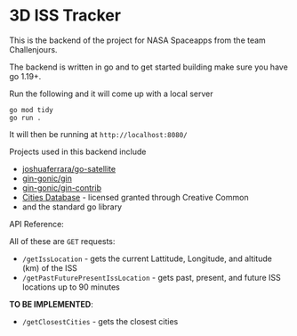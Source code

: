 # 3D ISS Tracker
This is the backend of the project for NASA Spaceapps from the team Challenjours.

The backend is written in go and to get started building make sure you have go 1.19+.

Run the following and it will come up with a local server

```
go mod tidy
go run .
```

It will then be running at `http://localhost:8080/`

Projects used in this backend include
- [joshuaferrara/go-satellite](https://github.com/joshuaferrara/go-satellite)
- [gin-gonic/gin](https://github.com/gin-gonic/gin)
- [gin-gonic/gin-contrib](https://github.com/gin-gonic/contrib)
- [Cities Database](https://simplemaps.com/data/world-cities) - licensed granted through Creative Common
- and the standard go library

API Reference:

All of these are `GET` requests:
- `/getIssLocation` - gets the current Lattitude, Longitude, and altitude (km) of the ISS
- `/getPastFuturePresentIssLocation` - gets past, present, and future ISS locations up to 90 minutes

__TO BE IMPLEMENTED__:
- `/getClosestCities` - gets the closest cities